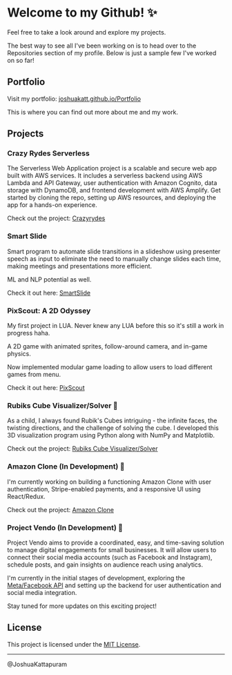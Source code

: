# Welcome to my Github! ✨

Feel free to take a look around and explore my projects.

The best way to see all I've been working on is to head over to the Repositories section of my profile. Below is just a sample few I've worked on so far!

## Portfolio

Visit my portfolio: [joshuakatt.github.io/Portfolio](https://joshuakatt.github.io/Portfolio/index.html)

This is where you can find out more about me and my work.

## Projects

### Crazy Rydes Serverless 

The Serverless Web Application project is a scalable and secure web app built with AWS services. It includes a serverless backend using AWS Lambda and API Gateway, user authentication with Amazon Cognito, data storage with DynamoDB, and frontend development with AWS Amplify. Get started by cloning the repo, setting up AWS resources, and deploying the app for a hands-on experience.

Check out the project: [Crazyrydes](https://github.com/joshuakatt/crazyrydes-site)

### Smart Slide
Smart program to automate slide transitions in a slideshow using presenter speech as input to eliminate the need to manually change slides each time, making meetings and presentations more efficient.

ML and NLP potential as well.

Check it out here: [SmartSlide](https://github.com/joshuakatt/SmartSlide)

### PixScout: A 2D Odyssey

My first project in LUA. Never knew any LUA before this so it's still a work in progress haha.

A 2D game with animated sprites, follow-around camera, and in-game physics. 

Now implemented modular game loading to allow users to load different games from menu.

Check it out here: [PixScout](https://github.com/joshuakatt/PixScout-A-2D-Odyssey)

### Rubiks Cube Visualizer/Solver 🧊

As a child, I always found Rubik's Cubes intriguing - the infinite faces, the twisting directions, and the challenge of solving the cube. I developed this 3D visualization program using Python along with NumPy and Matplotlib.

Check out the project: [Rubiks Cube Visualizer/Solver](https://github.com/joshuakatt/Rubiks_Cube_3D_Visualizer_Solver)

### Amazon Clone (In Development) 🛒

I'm currently working on building a functioning Amazon Clone with user authentication, Stripe-enabled payments, and a responsive UI using React/Redux.

Check out the project: [Amazon Clone](https://github.com/joshuakatt/Amazon-Clone)

### Project Vendo (In Development) 🚀

Project Vendo aims to provide a coordinated, easy, and time-saving solution to manage digital engagements for small businesses. It will allow users to connect their social media accounts (such as Facebook and Instagram), schedule posts, and gain insights on audience reach using analytics.

I'm currently in the initial stages of development, exploring the [Meta/Facebook API](https://developers.facebook.com/docs/graph-api/reference/) and setting up the backend for user authentication and social media integration.

Stay tuned for more updates on this exciting project!

## License

This project is licensed under the [MIT License](LICENSE).

---

@JoshuaKattapuram
